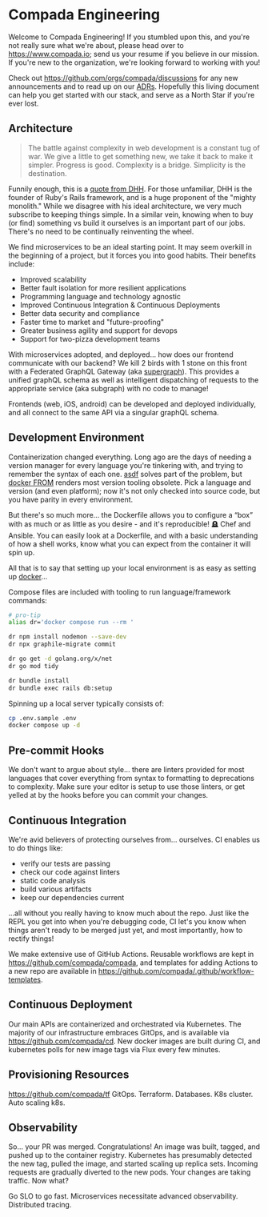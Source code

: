 # Compada Engineering

Welcome to Compada Engineering! If you stumbled upon this, and you're not really sure what we're about, please head over to <https://www.compada.io>; send us your resume if you believe in our mission. If you're new to the organization, we're looking forward to working with you!

Check out <https://github.com/orgs/compada/discussions> for any new announcements and to read up on our [ADRs](https://docs.aws.amazon.com/prescriptive-guidance/latest/architectural-decision-records/adr-process.html). Hopefully this living document can help you get started with our stack, and serve as a North Star if you're ever lost.

## Architecture

> The battle against complexity in web development is a constant tug of war. We give a little to get something new, we take it back to make it simpler.
> Progress is good. Complexity is a bridge. Simplicity is the destination.

Funnily enough, this is a [quote from DHH](https://world.hey.com/dhh/introducing-propshaft-ee60f4f6). For those unfamiliar, DHH is the founder of Ruby's Rails framework, and is a huge proponent of the "mighty monolith." While we disagree with his ideal architecture, we very much subscribe to keeping things simple. In a similar vein, knowing when to buy (or find) something vs build it ourselves is an important part of our jobs. There's no need to be continually reinventing the wheel.

We find microservices to be an ideal starting point. It may seem overkill in the beginning of a project, but it forces you into good habits. Their benefits include:

- Improved scalability
- Better fault isolation for more resilient applications
- Programming language and technology agnostic
- Improved Continuous Integration & Continuous Deployments
- Better data security and compliance
- Faster time to market and "future-proofing"
- Greater business agility and support for devops
- Support for two-pizza development teams

With microservices adopted, and deployed... how does our frontend communicate with our backend? We kill 2 birds with 1 stone on this front with a Federated GraphQL Gateway (aka [supergraph](https://www.apollographql.com/blog/announcement/backend/the-supergraph-a-new-way-to-think-about-graphql/)). This provides a unified graphQL schema as well as intelligent dispatching of requests to the appropriate service (aka subgraph) with no code to manage!

Frontends (web, iOS, android) can be developed and deployed individually, and all connect to the same API via a singular graphQL schema.

## Development Environment

Containerization changed everything. Long ago are the days of needing a version manager for every language you're tinkering with, and trying to remember the syntax of each one. [asdf](https://asdf-vm.com/) solves part of the problem, but [docker FROM](https://docs.docker.com/engine/reference/builder/#from) renders most version tooling obsolete. Pick a language and version (and even platform); now it's not only checked into source code, but you have parity in every environment.

But there's so much more... the Dockerfile allows you to configure a “box” with as much or as little as you desire - and it's reproducible! 🪦 Chef and Ansible. You can easily look at a Dockerfile, and with a basic understanding of how a shell works, know what you can expect from the container it will spin up.

All that is to say that setting up your local environment is as easy as setting up [docker](https://docs.docker.com/desktop/)...

Compose files are included with tooling to run language/framework commands:

```sh
# pro-tip
alias dr='docker compose run --rm '

dr npm install nodemon --save-dev
dr npx graphile-migrate commit

dr go get -d golang.org/x/net
dr go mod tidy

dr bundle install
dr bundle exec rails db:setup
```

Spinning up a local server typically consists of:

```sh
cp .env.sample .env
docker compose up -d
```

## Pre-commit Hooks

We don't want to argue about style... there are linters provided for most languages that cover everything from syntax to formatting to deprecations to complexity. Make sure your editor is setup to use those linters, or get yelled at by the hooks before you can commit your changes.

## Continuous Integration

We're avid believers of protecting ourselves from... ourselves. CI enables us to do things like:

- verify our tests are passing
- check our code against linters
- static code analysis
- build various artifacts
- keep our dependencies current

...all without you really having to know much about the repo. Just like the REPL you get into when you're debugging code, CI let's you know when things aren't ready to be merged just yet, and most importantly, how to rectify things!

We make extensive use of GitHub Actions. Reusable workflows are kept in <https://github.com/compada/compada>, and templates for adding Actions to a new repo are available in <https://github.com/compada/.github/workflow-templates>.

## Continuous Deployment

Our main APIs are containerized and orchestrated via Kubernetes. The majority of our infrastructure embraces GitOps, and is available via <https://github.com/compada/cd>. New docker images are built during CI, and kubernetes polls for new image tags via Flux every few minutes.

## Provisioning Resources

<https://github.com/compada/tf>
GitOps. Terraform. Databases. K8s cluster. Auto scaling k8s.

## Observability

So... your PR was merged. Congratulations! An image was built, tagged, and pushed up to the container registry. Kubernetes has presumably detected the new tag, pulled the image, and started scaling up replica sets. Incoming requests are gradually diverted to the new pods. Your changes are taking traffic. Now what?

Go SLO to go fast. Microservices necessitate advanced observability. Distributed tracing.
